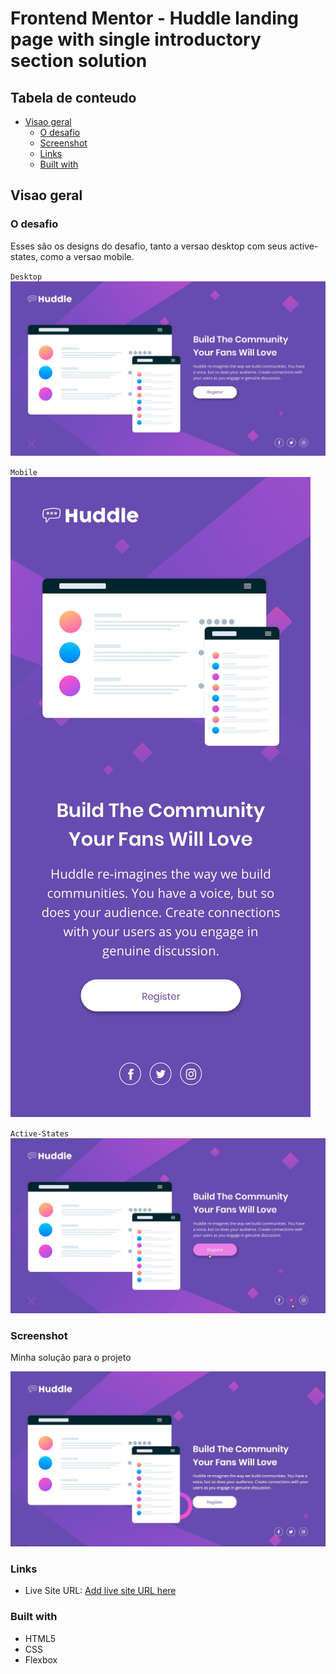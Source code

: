 # Frontend Mentor - Huddle landing page with single introductory section solution

## Tabela de conteudo

- [Visao geral](#visao-geral)
  - [O desafio](#o-desafio)
  - [Screenshot](#screenshot)
  - [Links](#links)
  - [Built with](#built-with)
  



## Visao geral

### O desafio

Esses são os designs do desafio, tanto a versao desktop com seus active-states, como a versao mobile.

`Desktop`
<img src="src/design/desktop-design.jpg" alt="desktop design">

`Mobile`
<img src="src/design/mobile-design.jpg" alt="mobile design">

`Active-States`
<img src="src/design/active-states.jpg" alt="active states">

### Screenshot

Minha solução para o projeto

![](./src/design/my-resolution.jpg)


### Links

- Live Site URL: [Add live site URL here](https://your-live-site-url.com)


### Built with

- HTML5 
- CSS 
- Flexbox

